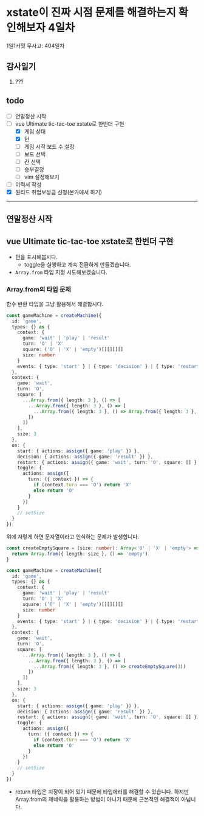 # xstate이 진짜 시점 문제를 해결하는지 확인해보자 4일차

1일1커밋 무사고: 404일차

## 감사일기

1. ???

## todo

- [ ] 연말정산 시작
- [ ] vue Ultimate tic-tac-toe xstate로 한번더 구현
  - [x] 게임 상태
  - [x] 턴
  - [ ] 게임 시작 보드 수 설정
  - [ ] 보드 선택
  - [ ] 칸 선택
  - [ ] 승부결정
  - [ ] vim 설정해보기
- [ ] 이력서 작성
- [x] 원티드 취업보상금 신청(본가에서 하기)

---

## 연말정산 시작

## vue Ultimate tic-tac-toe xstate로 한번더 구현

- 턴을 표시해봅시다.
  - toggle을 실행하고 계속 전환하게 만들겠습니다.
- `Array.from` 타입 지정 시도해보겠습니다. 

### Array.from의 타입 문제

함수 반환 타입을 그냥 활용해서 해결합시다.

```ts
const gameMachine = createMachine({
  id: 'game',
  types: {} as {
    context: {
      game: 'wait' | 'play' | 'result'
      turn: 'O' | 'X'
      square: ('O' | 'X' | 'empty')[][][][]
      size: number
    }
    events: { type: 'start' } | { type: 'decision' } | { type: 'restart' } | { type: 'toggle' }
  },
  context: {
    game: 'wait',
    turn: 'O',
    square: [
      ...Array.from({ length: 3 }, () => [
        ...Array.from({ length: 3 }, () => [
          ...Array.from({ length: 3 }, () => Array.from({ length: 3 }, () => 'empty')) // type error
        ])
      ])
    ],
    size: 3
  },
  on: {
    start: { actions: assign({ game: 'play' }) },
    decision: { actions: assign({ game: 'result' }) },
    restart: { actions: assign({ game: 'wait', turn: 'O', square: [] }) },
    toggle: {
      actions: assign({
        turn: ({ context }) => {
          if (context.turn === 'O') return 'X'
          else return 'O'
        }
      })
    }
    // setSize
  }
})
```

위에 저렇게 하면 문자열이라고 인식하는 문제가 발생합니다.

```ts
const createEmptySquare = (size: number): Array<'O' | 'X' | 'empty'> => {
  return Array.from({ length: size }, () => 'empty')
}

const gameMachine = createMachine({
  id: 'game',
  types: {} as {
    context: {
      game: 'wait' | 'play' | 'result'
      turn: 'O' | 'X'
      square: ('O' | 'X' | 'empty')[][][][]
      size: number
    }
    events: { type: 'start' } | { type: 'decision' } | { type: 'restart' } | { type: 'toggle' }
  },
  context: {
    game: 'wait',
    turn: 'O',
    square: [
      ...Array.from({ length: 3 }, () => [
        ...Array.from({ length: 3 }, () => [
          ...Array.from({ length: 3 }, () => createEmptySquare(3))
        ])
      ])
    ],
    size: 3
  },
  on: {
    start: { actions: assign({ game: 'play' }) },
    decision: { actions: assign({ game: 'result' }) },
    restart: { actions: assign({ game: 'wait', turn: 'O', square: [] }) },
    toggle: {
      actions: assign({
        turn: ({ context }) => {
          if (context.turn === 'O') return 'X'
          else return 'O'
        }
      })
    }
    // setSize
  }
})
```

- return 타입은 지정이 되어 있기 때문에 타입에러를 해결할 수 있습니다. 하지만 Array.from의 제네릭을 활용하는 방법이 아니기 때문에 근본적인 해결책이 아닙니다.

